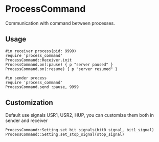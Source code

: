 # ProcessCommand

Communication with command between processes.

## Usage

    #in receiver process(pid: 9999)
    require 'process_command'
    ProcessCommand::Receiver.init
    ProcessCommand.on(:pause) { p "server paused" }
    ProcessCommand.on(:resume) { p "server resumed" }

    #in sender process
    require 'process_command'
    ProcessCommand.send :pause, 9999

## Customization

Default use signals USR1, USR2, HUP, you can customize them both in sender and receiver

    ProcessCommand::Setting.set_bit_signals(bit0_signal, bit1_signal)
    ProcessCommand::Setting.set_stop_signal(stop_signal)
